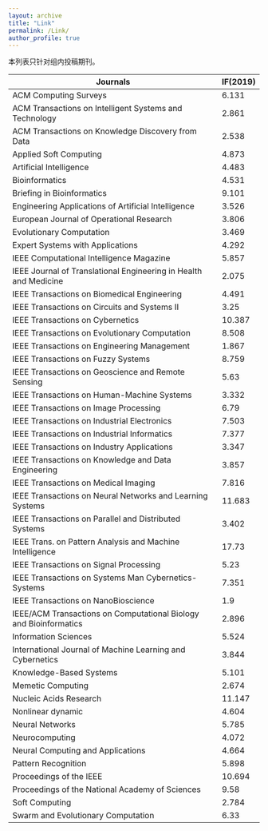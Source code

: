 ```yaml
---
layout: archive
title: "Link"
permalink: /Link/ 
author_profile: true
---
```



本列表只针对组内投稿期刊。


| Journals                                                     | IF(2019) |
| ------------------------------------------------------------ | -------- |
| ACM Computing Surveys                                        | 6.131    |
| ACM Transactions on Intelligent Systems and Technology       | 2.861    |
| ACM Transactions on Knowledge Discovery from Data            | 2.538    |
| Applied Soft Computing                                       | 4.873    |
| Artificial Intelligence                                      | 4.483    |
| Bioinformatics                                               | 4.531    |
| Briefing in Bioinformatics                                   | 9.101    |
| Engineering Applications of Artificial Intelligence          | 3.526    |
| European Journal of Operational Research                     | 3.806    |
| Evolutionary Computation                                     | 3.469    |
| Expert Systems with Applications                             | 4.292    |
| IEEE Computational Intelligence Magazine                     | 5.857    |
| IEEE Journal of Translational Engineering in Health and Medicine | 2.075 |
| IEEE Transactions on Biomedical Engineering                  | 4.491    |
| IEEE Transactions on Circuits and Systems II                 | 3.25     |
| IEEE Transactions on Cybernetics                             | 10.387   |
| IEEE Transactions on Evolutionary Computation                | 8.508    |
| IEEE Transactions on Engineering Management                  | 1.867    |
| IEEE Transactions on Fuzzy Systems                           | 8.759    |
| IEEE Transactions on Geoscience and Remote Sensing           | 5.63     |
| IEEE Transactions on Human-Machine Systems                   | 3.332    |
| IEEE Transactions on Image Processing                        | 6.79     |
| IEEE Transactions on Industrial Electronics                  | 7.503    |
| IEEE Transactions on Industrial Informatics                  | 7.377    |
| IEEE Transactions on Industry Applications                   | 3.347    |
| IEEE Transactions on Knowledge and Data Engineering          | 3.857    |
| IEEE Transactions on Medical Imaging                         | 7.816    |
| IEEE Transactions on Neural Networks and Learning Systems    | 11.683   |
| IEEE Transactions on Parallel and Distributed Systems        | 3.402    |
| IEEE Trans. on Pattern Analysis and Machine Intelligence     | 17.73    |
| IEEE Transactions on Signal Processing                       | 5.23     |
| IEEE Transactions on Systems Man Cybernetics-Systems         | 7.351    |
| IEEE Transactions on NanoBioscience                          | 1.9      |
| IEEE/ACM Transactions on Computational Biology and Bioinformatics | 2.896    |
| Information Sciences                                         | 5.524    |
| International Journal of Machine Learning and Cybernetics    | 3.844    |
| Knowledge-Based Systems                                      | 5.101    |
| Memetic Computing                                            | 2.674    |
| Nucleic Acids Research                                       | 11.147   |
| Nonlinear dynamic                                            | 4.604    |
| Neural Networks                                              | 5.785    |
| Neurocomputing                                               | 4.072    |
| Neural Computing and Applications                            | 4.664    |
| Pattern Recognition                                          | 5.898    |
| Proceedings of the IEEE                                      | 10.694   |
| Proceedings of the National Academy of Sciences              | 9.58     |
| Soft Computing                                               | 2.784    |
| Swarm and Evolutionary Computation                           | 6.33     |

